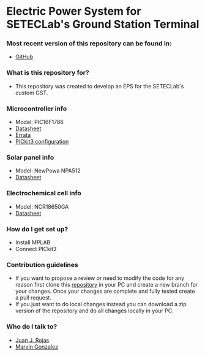 Electric Power System for SETECLab's Ground Station Terminal  
============

### Most recent version of this repository can be found in: ###

* [GitHub](https://github.com/Setec-Lab/gst_eps)

### What is this repository for? ###

* This repository was created to develop an EPS for the SETECLab's custom GST. 

### Microcontroller info

* Model: PIC16F1786
* [Datasheet](http://ww1.microchip.com/downloads/en/DeviceDoc/40001637C.pdf)
* [Errata](http://ww1.microchip.com/downloads/en/DeviceDoc/80000553C.pdf)
* [PICkit3 configuration](http://ww1.microchip.com/downloads/en/DeviceDoc/50002010B.pdf)

### Solar panel info

* Model: NewPowa NPA512
* [Datasheet](https://drive.google.com/file/d/1qD-HLl6au3RJjTLw2Aj-8-HlnPOs6s5r/view) 


### Electrochemical cell info 

* Model: NCR18650GA
* [Datasheet](https://www.orbtronic.com/content/Datasheet-specs-Sanyo-Panasonic-NCR18650GA-3500mah.pdf)

### How do I get set up? ###

* Install MPLAB
* Connect PICkit3


### Contribution guidelines ###

* If you want to propose a review or need to modify the code for any reason first clone this [repository](https://github.com/Setec-Lab/gst_eps) in your PC and create a new branch for your changes. Once your changes are complete and fully tested create a pull request.
* If you just want to do local changes instead you can download a zip version of the repository and do all changes locally in your PC. 

### Who do I talk to? ###

* [Juan J. Rojas](mailto:juan.rojas@itcr.ac.cr)
* [Marvin Gonzalez](mailto:mgonzalezorozco@gmail.com)
